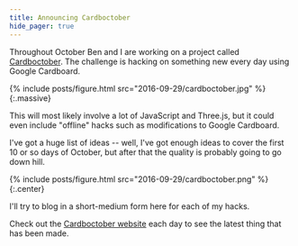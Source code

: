 ```yaml
---
title: Announcing Cardboctober
hide_pager: true
---
```


Throughout October Ben and I are working on a project called [Cardboctober](https://cardboctober.github.io). The challenge is hacking on something new every day using Google Cardboard.

<!-- more -->

{% include posts/figure.html src="2016-09-29/cardboctober.jpg" %}{:.massive}

This will most likely involve a lot of JavaScript and Three.js, but it could even include "offline" hacks such as modifications to Google Cardboard.

I've got a huge list of ideas -- well, I've got enough ideas to cover the first 10 or so days of October, but after that the quality is probably going to go down hill.

{% include posts/figure.html src="2016-09-29/cardboctober.png" %}{:.center}

I'll try to blog in a short-medium form here for each of my hacks.

Check out the [Cardboctober website](https://cardboctober.github.io) each day to see the latest thing that has been made.
